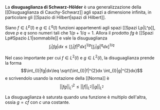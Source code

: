 La **disuguaglianza di Schwarz-Hölder** è una generalizzazione della [[Disuguaglianza di Cauchy-Schwarz]] agli spazi a dimensione infinita, in particolare gli [[Spazio di Hilbert|spazi di Hilbert]].

Siano $f\in L^{p}(I)$ e $g\in L^{q}(I)$ funzioni appartenenti agli spazi [[Spazi Lp|L^p]], dove $p$ e $q$ sono numeri tali che $1/p+1/q=1$. Allora il prodotto $fg$ è [[Spazi Lp#Spazio $L 1$|sommabile]] e vale la disuguaglianza
$$\int_{I}|fg|dx\leq\left[\int_{I}|f|^{p}dx\right]^{1/p}\left[\int_{I}|g|^{q}dx\right]^{1/q}$$

Nel caso importante per cui $f\in L^{2}(I)$ e $g\in L^{2}(I)$, la disuguaglianza prende la forma
$$\int_{I}|fg|dx\leq \sqrt{\int_{I}|f|^{2}dx \int_{I}|g|^{2}dx}$$
e scrivendolo usando la notazione della [[Norma]] è
$$||fg||_{L^{1}}^{2}\leq ||f||_{L^{2}}||g||_{L^{2}}$$

La disuguaglianza è saturata quando una funzione è multiplo dell'altra, ossia $g=cf$ con $c$ una costante.